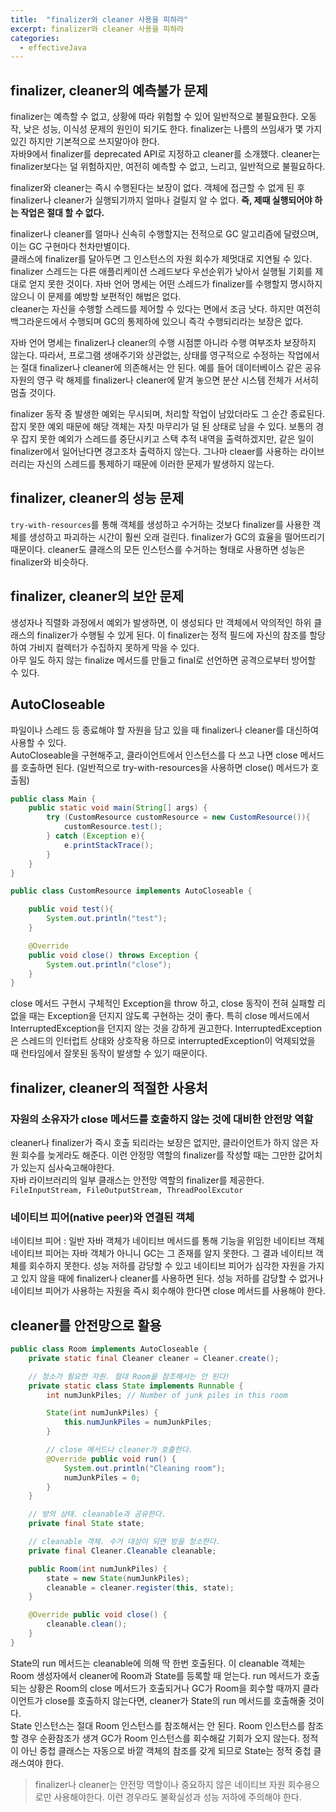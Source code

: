```yaml
---
title:  "finalizer와 cleaner 사용을 피하라"
excerpt: finalizer와 cleaner 사용을 피하라
categories:
  - effectiveJava
---
```


## finalizer, cleaner의 예측불가 문제
finalizer는 예측할 수 없고, 상황에 따라 위험할 수 있어 일반적으로 불필요한다. 오동작, 낮은 성능, 이식성 문제의 원인이 되기도 한다. finalizer는 나름의 쓰임새가 몇 가지 있긴 하지만 기본적으로 쓰지말아야 한다.  
자바9에서 finalizer를 deprecated API로 지정하고 cleaner를 소개했다. cleaner는 finalizer보다는 덜 위험하지만, 여전히 예측할 수 없고, 느리고, 일반적으로 불필요하다.

finalizer와 cleaner는 즉시 수행된다는 보장이 없다. 객체에 접근할 수 없게 된 후 finalizer나 cleaner가 실행되기까지 얼마나 걸릴지 알 수 없다. **즉, 제때 실행되어야 하는 작업은 절대 할 수 없다.**

finalizer나 cleaner를 얼마나 신속히 수행할지는 전적으로 GC 알고리즘에 달렸으며, 이는 GC 구현마다 천차만별이다.  
클래스에 finalizer를 달아두면 그 인스턴스의 자원 회수가 제멋대로 지연될 수 있다. finalizer 스레드는 다른 애플리케이션 스레드보다 우선순위가 낮아서 실행될 기회를 제대로 얻지 못한 것이다. 자바 언어 명세는 어떤 스레드가 finalizer를 수행할지 명시하지 않으니 이 문제를 예방할 보편적인 해법은 없다.  
cleaner는 자신을 수행할 스레드를 제어할 수 있다는 면에서 조금 낫다. 하지만 여전히 백그라운드에서 수행되며 GC의 통제하에 있으니 즉각 수행되리라는 보장은 없다.

자바 언어 명세는 finalizer나 cleaner의 수행 시점뿐 아니라 수행 여부조차 보장하지 않는다. 따라서, 프로그램 생애주기와 상관없는, 상태를 영구적으로 수정하는 작업에서는 절대 finalizer나 cleaner에 의존해서는 안 된다. 예를 들어 데이터베이스 같은 공유 자원의 영구 락 해제를 finalizer나 cleaner에 맡겨 놓으면 분산 시스템 전체가 서서히 멈출 것이다.  

finalizer 동작 중 발생한 예외는 무시되며, 처리할 작업이 남았더라도 그 순간 종료된다. 잡지 못한 예외 때문에 해당 객체는 자칫 마무리가 덜 된 상태로 남을 수 있다. 보통의 경우 잡지 못한 예외가 스레드를 중단시키고 스택 추적 내역을 출력하겠지만, 같은 일이 finalizer에서 일어난다면 경고조차 출력하지 않는다. 그나마 cleaer를 사용하는 라이브러리는 자신의 스레드를 통제하기 때문에 이러한 문제가 발생하지 않는다.

## finalizer, cleaner의 성능 문제
```try-with-resources```를 통해 객체를 생성하고 수거하는 것보다 finalizer를 사용한 객체를 생성하고 파괴하는 시간이 훨씬 오래 걸린다. finalizer가 GC의 효율을 떨어뜨리기 때문이다. cleaner도 클래스의 모든 인스턴스를 수거하는 형태로 사용하면 성능은 finalizer와 비슷하다.

## finalizer, cleaner의 보안 문제
생성자나 직렬화 과정에서 예외가 발생하면, 이 생성되다 만 객체에서 악의적인 하위 클래스의 finalizer가 수행될 수 있게 된다. 이 finalizer는 정적 필드에 자신의 참조를 할당하여 가비지 컬렉터가 수집하지 못하게 막을 수 있다.  
아무 일도 하지 않는 finalize 메서드를 만들고 final로 선언하면 공격으로부터 방어할 수 있다.

## AutoCloseable
파일이나 스레드 등 종료해야 할 자원을 담고 있을 때 finalizer나 cleaner를 대신하여 사용할 수 있다.  
AutoCloseable을 구현해주고, 클라이언트에서 인스턴스를 다 쓰고 나면 close 메서드를 호출하면 된다. (일반적으로 try-with-resources을 사용하면 close() 메서드가 호출됨)  

  
```java
public class Main {
    public static void main(String[] args) {
        try (CustomResource customResource = new CustomResource()){
            customResource.test();
        } catch (Exception e){
            e.printStackTrace();
        }
    }
}

public class CustomResource implements AutoCloseable {

    public void test(){
        System.out.println("test");
    }

    @Override
    public void close() throws Exception {
        System.out.println("close");
    }
}
```  
close 메서드 구현시 구체적인 Exception을 throw 하고, close 동작이 전혀 실패할 리 없을 때는 Exception을 던지지 않도록 구현하는 것이 좋다. 특히 close 메서드에서 InterruptedException을 던지지 않는 것을 강하게 권고한다. InterruptedException은 스레드의 인터럽트 상태와 상호작용 하므로 interruptedException이 억제되었을 때 런타임에서 잘못된 동작이 발생할 수 있기 때문이다.

## finalizer, cleaner의 적절한 사용처

### 자원의 소유자가 close 메서드를 호출하지 않는 것에 대비한 안전망 역할
cleaner나 finalizer가 즉시 호출 되리라는 보장은 없지만, 클라이언트가 하지 않은 자원 회수를 늦게라도 해준다. 이런 안정망 역할의 finalizer를 작성할 때는 그만한 값어치가 있는지 심사숙고해야한다.  
자바 라이브러리의 일부 클래스는 안전망 역할의 finalizer를 제공한다.  
```FileInputStream, FileOutputStream, ThreadPoolExcutor```

### 네이티브 피어(native peer)와 연결된 객체
네이티브 피어 : 일반 자바 객체가 네이티브 메서드를 통해 기능을 위임한 네이티브 객체  
네이티브 피어는 자바 객체가 아니니 GC는 그 존재를 알지 못한다. 그 결과 네이티브 객체를 회수하지 못한다. 성능 저하를 감당할 수 있고 네이티브 피어가 심각한 자원을 가지고 있지 않을 때에 finalizer나 cleaner를 사용하면 된다. 성능 저하를 감당할 수 없거나 네이티브 피어가 사용하는 자원을 즉시 회수해야 한다면 close 메서드를 사용해야 한다.

## cleaner를 안전망으로 활용

  
```java
public class Room implements AutoCloseable {
    private static final Cleaner cleaner = Cleaner.create();

    // 청소가 필요한 자원. 절대 Room을 참조해서는 안 된다!
    private static class State implements Runnable {
        int numJunkPiles; // Number of junk piles in this room

        State(int numJunkPiles) {
            this.numJunkPiles = numJunkPiles;
        }

        // close 메서드나 cleaner가 호출한다.
        @Override public void run() {
            System.out.println("Cleaning room");
            numJunkPiles = 0;
        }
    }

    // 방의 상태. cleanable과 공유한다.
    private final State state;

    // cleanable 객체. 수거 대상이 되면 방을 청소한다.
    private final Cleaner.Cleanable cleanable;

    public Room(int numJunkPiles) {
        state = new State(numJunkPiles);
        cleanable = cleaner.register(this, state);
    }

    @Override public void close() {
        cleanable.clean();
    }
}
```  

State의 run 메서드는 cleanable에 의해 딱 한번 호출된다. 이 cleanable 객체는 Room 생성자에서 cleaner에 Room과 State를 등록할 때 얻는다. run 메서드가 호출되는 상황은 Room의 close 메서드가 호출되거나 GC가 Room을 회수할 때까지 클라이언트가 close를 호출하지 않는다면, cleaner가 State의 run 메서드를 호출해줄 것이다.  
State 인스턴스는 절대 Room 인스턴스를 참조해서는 안 된다. Room 인스턴스를 참조할 경우 순환참조가 생겨 GC가 Room 인스턴스를 회수해갈 기회가 오지 않는다. 정적이 아닌  중첩 클래스는 자동으로 바깥 객체의 참조를 갖게 되므로 State는 정적 중첩 클래스여야 한다.

> finalizer나 cleaner는 안전망 역할이나 중요하지 않은 네이티브 자원 회수용으로만 사용해야한다. 이런 경우라도 불확실성과 성능 저하에 주의해야 한다.